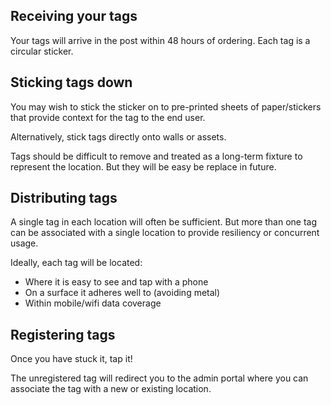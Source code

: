 ## Receiving your tags

Your tags will arrive in the post within 48 hours of ordering. Each tag is a circular sticker.

## Sticking tags down
You may wish to stick the sticker on to pre-printed sheets of paper/stickers that provide context for the tag to the end user.

Alternatively, stick tags directly onto walls or assets.

Tags should be difficult to remove and treated as a long-term fixture to represent the location. But they will be easy be replace in future.

## Distributing tags
A single tag in each location will often be sufficient. But more than one tag can be associated with a single location to provide resiliency or concurrent usage.

Ideally, each tag will be located:
- Where it is easy to see and tap with a phone
- On a surface it adheres well to (avoiding metal)
- Within mobile/wifi data coverage

## Registering tags
Once you have stuck it, tap it!

The unregistered tag will redirect you to the admin portal where you can associate the tag with a new or existing location.
<!--stackedit_data:
eyJoaXN0b3J5IjpbODEyOTM3MzYxXX0=
-->
